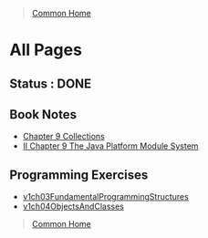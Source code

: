 >[Common Home](../README.md)
 
# All Pages
 
## Status : DONE 
 
## Book Notes
 
- [Chapter 9 Collections](Chapter9Collections.md)
- [II Chapter 9 The Java Platform Module System](IIChapter9TheJavaPlatformModuleSystem.md)


## Programming Exercises

- [v1ch03FundamentalProgrammingStructures](v1ch03FundamentalProgrammingStructures.md.md)
- [v1ch04ObjectsAndClasses](v1ch04ObjectsAndClasses.md.md)
 

 
>[Common Home](../README.md)